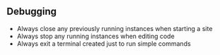## Debugging
- Always close any previously running instances when starting a site
- Always stop any running instances when editing code
- Always exit a terminal created just to run simple commands
